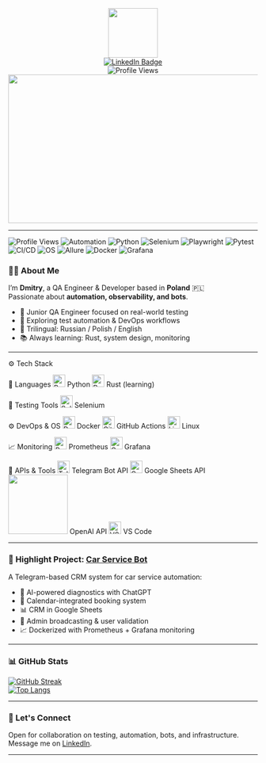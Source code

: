 <div align="center" id="header">
  <img src="https://media.giphy.com/media/M9gbBd9nbDrOTu1Mqx/giphy.gif" width="100"/>

  <div>
    <a href="https://www.linkedin.com/in/dzmitry-yaromin-10a92a326">
      <img src="https://img.shields.io/badge/LinkedIn-blue?style=for-the-badge&logo=linkedin&logoColor=white" alt="LinkedIn Badge"/> 
    </a>
  </div>

  <div>
    <img src="https://komarev.com/ghpvc/?username=yaromindzmitry&style=flat-square&color=blue" alt="Profile Views"/>
  </div>
</div>

<div align="center">
  <img src="https://media.giphy.com/media/dWesBcTLavkZuG35MI/giphy.gif" width="600" height="300"/>
</div>

---

![Profile Views](https://komarev.com/ghpvc/?username=yaromindzmitry&color=blue)
![Automation](https://img.shields.io/badge/Tests-Automated-green)
![Python](https://img.shields.io/badge/Python-3.11-blue.svg)
![Selenium](https://img.shields.io/badge/Selenium-WebDriver-important)
![Playwright](https://img.shields.io/badge/Playwright-Test%20Ready-brightgreen)
![Pytest](https://img.shields.io/badge/Pytest-Framework-yellow)
![CI/CD](https://img.shields.io/badge/GitHub%20Actions-CI%2FCD-blue)
![OS](https://img.shields.io/badge/Linux%20%7C%20macOS-tested-lightgrey)
![Allure](https://img.shields.io/badge/Allure-Reports-orange)
![Docker](https://img.shields.io/badge/Docker-containerized-blue)
![Grafana](https://img.shields.io/badge/Grafana-Monitoring-orange)



### 👨‍💻 About Me

I’m **Dmitry**, a QA Engineer & Developer based in **Poland** 🇵🇱  
Passionate about **automation, observability, and bots**.  

- 🧪 Junior QA Engineer focused on real-world testing
- 🔁 Exploring test automation & DevOps workflows
- 💬 Trilingual: Russian / Polish / English
- 📚 Always learning: Rust, system design, monitoring

---

⚙️ Tech Stack

🧠 Languages
<img src="https://cdn.jsdelivr.net/gh/devicons/devicon/icons/python/python-original.svg" title="Python" width="25"/> Python
<img src="https://simpleicons.org/icons/rust.svg" title="Rust" width="25"/> Rust (learning)

🧪 Testing Tools
<img src="https://cdn.jsdelivr.net/gh/devicons/devicon/icons/selenium/selenium-original.svg" title="Selenium" width="25"/> Selenium

⚙️ DevOps & OS
<img src="https://cdn.jsdelivr.net/gh/devicons/devicon/icons/docker/docker-original.svg" title="Docker" width="25"/> Docker
<img src="https://cdn.jsdelivr.net/gh/devicons/devicon/icons/github/github-original.svg" title="GitHub Actions" width="25"/> GitHub Actions
<img src="https://cdn.jsdelivr.net/gh/devicons/devicon/icons/linux/linux-original.svg" title="Linux" width="25"/> Linux

📈 Monitoring
<img src="https://cdn.jsdelivr.net/gh/devicons/devicon/icons/prometheus/prometheus-original.svg" title="Prometheus" width="25"/> Prometheus
<img src="https://cdn.jsdelivr.net/gh/devicons/devicon/icons/grafana/grafana-original.svg" title="Grafana" width="25"/> Grafana

🔌 APIs & Tools
<img src="https://upload.wikimedia.org/wikipedia/commons/8/82/Telegram_logo.svg" title="Telegram" width="25"/> Telegram Bot API
<img src="https://img.icons8.com/color/32/google-sheets.png" title="Google Sheets" width="25"/> Google Sheets API
<img src="https://img.shields.io/badge/OpenAI-412991?style=for-the-badge&logo=openai&logoColor=white" width="120"/> OpenAI API
<img src="https://cdn.jsdelivr.net/gh/devicons/devicon/icons/vscode/vscode-original.svg" title="VS Code" width="25"/> VS Code


---

### 🚀 Highlight Project: [Car Service Bot](https://github.com/yaromindzmitry/car-service-bot)

A Telegram-based CRM system for car service automation:

- 🧠 AI-powered diagnostics with ChatGPT  
- 📆 Calendar-integrated booking system  
- 📊 CRM in Google Sheets  
- 📣 Admin broadcasting & user validation  
- 📈 Dockerized with Prometheus + Grafana monitoring

---

### 📊 GitHub Stats

[![GitHub Streak](https://streak-stats.demolab.com?user=yaromindzmitry&theme=dark&exclude_days=Fri%2CSat)](https://git.io/streak-stats)  
[![Top Langs](https://github-readme-stats.vercel.app/api/top-langs/?username=yaromindzmitry&layout=compact&theme=vision-friendly-dark)](https://github.com/anuraghazra/github-readme-stats)

---

### 💬 Let's Connect

Open for collaboration on testing, automation, bots, and infrastructure.  
Message me on [LinkedIn](https://www.linkedin.com/in/dzmitry-yaromin-10a92a326).

---
